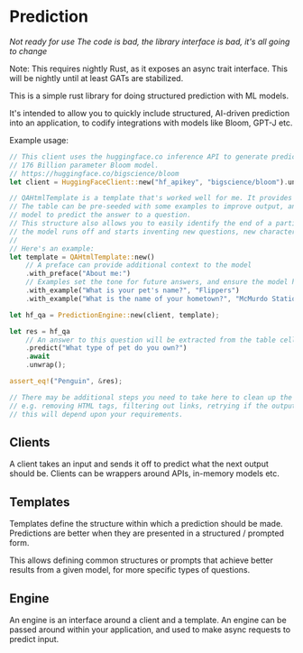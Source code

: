 # Prediction

*Not ready for use*
*The code is bad, the library interface is bad, it's all going to change*

Note: This requires nightly Rust, as it exposes an async trait interface. This will be nightly until at least GATs are stabilized.

This is a simple rust library for doing structured prediction with ML models.

It's intended to allow you to quickly include structured, AI-driven prediction into an application, to codify integrations with models like Bloom, GPT-J etc.

Example usage:
```rust
// This client uses the huggingface.co inference API to generate predictions, and is configured to use the
// 176 Billion parameter Bloom model.
// https://huggingface.co/bigscience/bloom
let client = HuggingFaceClient::new("hf_apikey", "bigscience/bloom").unwrap();

// QAHtmlTemplate is a template that's worked well for me. It provides a description, followed by a HTML table.
// The table can be pre-seeded with some examples to improve output, and then a table cell is left blank for the
// model to predict the answer to a question.
// This structure also allows you to easily identify the end of a particular answer. That can remove some noise where
// the model runs off and starts inventing new questions, new characters etc.
//
// Here's an example:
let template = QAHtmlTemplate::new()
    // A preface can provide additional context to the model
    .with_preface("About me:")
    // Examples set the tone for future answers, and ensure the model has a grasp on the structure of the response
    .with_example("What is your pet's name?", "Flippers")
    .with_example("What is the name of your hometown?", "McMurdo Station");

let hf_qa = PredictionEngine::new(client, template);

let res = hf_qa
    // An answer to this question will be extracted from the table cell that is expected to follow.
    .predict("What type of pet do you own?")
    .await
    .unwrap();

assert_eq!("Penguin", &res);

// There may be additional steps you need to take here to clean up the output before use
// e.g. removing HTML tags, filtering out links, retrying if the output is clearly not good...
// this will depend upon your requirements.
```

## Clients

A client takes an input and sends it off to predict what the next output should be. Clients can be wrappers around APIs, in-memory models etc. 

## Templates

Templates define the structure within which a prediction should be made. Predictions are better when they are presented in a structured / prompted form.

This allows defining common structures or prompts that achieve better results from a given model, for more specific types of questions.

## Engine

An engine is an interface around a client and a template. An engine can be passed around within your application, and used to make async requests to predict input.
